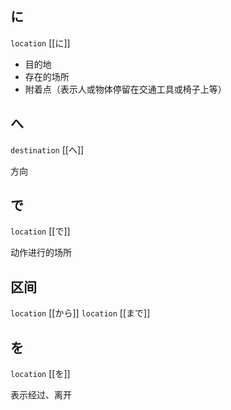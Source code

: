 ## に

`location` [[に]]

- 目的地
- 存在的场所
- 附着点（表示人或物体停留在交通工具或椅子上等）

## へ

`destination` [[へ]]

方向

## で

`location` [[で]]

动作进行的场所

## 区间

`location` [[から]] `location` [[まで]]

## を

`location` [[を]]

表示经过、离开
